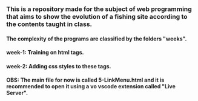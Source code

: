 ### This is a repository made for the subject of web programming that aims to show the evolution of a fishing site according to the contents taught in class.

#### The complexity of the programs are classified by the folders "weeks".

#### week-1: Training on html tags.
#### week-2: Adding css styles to these tags.

#### OBS: The main file for now is called 5-LinkMenu.html and it is recommended to open it using a vo vscode extension called "Live Server".

